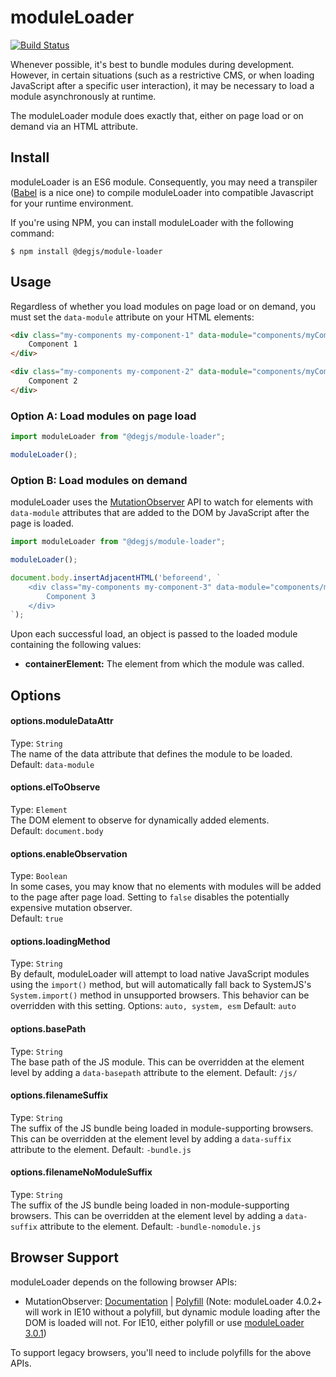 # moduleLoader
[![Build Status](https://travis-ci.org/DEGJS/moduleLoader.svg?branch=master)](https://travis-ci.org/DEGJS/moduleLoader)

Whenever possible, it's best to bundle modules during development. However, in certain situations (such as a restrictive CMS, or when loading JavaScript after a specific user interaction), it may be necessary to load a module asynchronously at runtime.

The moduleLoader module does exactly that, either on page load or on demand via an HTML attribute.

## Install
moduleLoader is an ES6 module. Consequently, you may need a transpiler ([Babel](https://babeljs.io) is a nice one) to compile moduleLoader into compatible Javascript for your runtime environment.

If you're using NPM, you can install moduleLoader with the following command:

```
$ npm install @degjs/module-loader
```

## Usage
Regardless of whether you load modules on page load or on demand, you must set the `data-module` attribute on your HTML elements:
```html
<div class="my-components my-component-1" data-module="components/myComponent1">
    Component 1
</div>

<div class="my-components my-component-2" data-module="components/myComponent2">
    Component 2
</div>
```

### Option A: Load modules on page load
```js
import moduleLoader from "@degjs/module-loader";

moduleLoader();
```

### Option B: Load modules on demand
moduleLoader uses the [MutationObserver](https://developer.mozilla.org/en-US/docs/Web/API/MutationObserver) API to watch for elements with `data-module` attributes that are added to the DOM by JavaScript after the page is loaded.  
```js
import moduleLoader from "@degjs/module-loader";

moduleLoader();

document.body.insertAdjacentHTML('beforeend', `
    <div class="my-components my-component-3" data-module="components/myComponent3">
        Component 3
    </div>
`);
```

Upon each successful load, an object is passed to the loaded module containing the following values:

* **containerElement:** The element from which the module was called.

## Options
#### options.moduleDataAttr
Type: `String`   
The name of the data attribute that defines the module to be loaded.  
Default: `data-module`

#### options.elToObserve
Type: `Element`   
The DOM element to observe for dynamically added elements.  
Default: `document.body`

#### options.enableObservation
Type: `Boolean`   
In some cases, you may know that no elements with modules will be added to the page after page load. Setting to `false` disables the potentially expensive mutation observer.  
Default: `true`

#### options.loadingMethod
Type: `String`   
By default, moduleLoader will attempt to load native JavaScript modules using the `import()` method, but will automatically fall back to SystemJS's `System.import()` method in unsupported browsers. This behavior can be overridden with this setting.
Options: `auto, system, esm`
Default: `auto`

#### options.basePath
Type: `String`   
The base path of the JS module. This can be overridden at the element level by adding a `data-basepath` attribute to the element.
Default: `/js/`

#### options.filenameSuffix
Type: `String`   
The suffix of the JS bundle being loaded in module-supporting browsers. This can be overridden at the element level by adding a `data-suffix` attribute to the element.
Default: `-bundle.js`

#### options.filenameNoModuleSuffix
Type: `String`   
The suffix of the JS bundle being loaded in non-module-supporting browsers. This can be overridden at the element level by adding a `data-suffix` attribute to the element.
Default: `-bundle-nomodule.js`

## Browser Support
moduleLoader depends on the following browser APIs:
+ MutationObserver: [Documentation](https://developer.mozilla.org/en-US/docs/Web/API/MutationObserver) | [Polyfill](https://github.com/megawac/MutationObserver.js) (Note: moduleLoader 4.0.2+ will work in IE10 without a polyfill, but dynamic module loading after the DOM is loaded will not. For IE10, either polyfill or use [moduleLoader 3.0.1](https://github.com/DEGJS/moduleLoader/tree/3.0.1))

To support legacy browsers, you'll need to include polyfills for the above APIs. 
